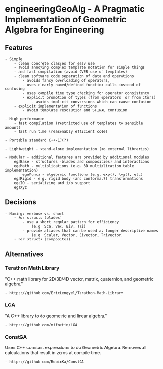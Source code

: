 
# engineeringGeoAlg - A Pragmatic Implementation of Geometric Algebra for Engineering


## Features

	- Simple
		- clean concrete classes for easy use
		- avoid annoying complex template notation for simple things
		- and fast compilation (avoid OVER use of templates)
		- clean software code separation of data and operations
			- avoids fancy overloading of operators,
			- uses clearly named/defined function calls instead of confusing
			- uses compile time type checking for operator consistency
			- explicit promotion of types (from operators, or from ctors)
				- avoids implicit conversions which can cause confusion
		- explicit implementation of functions
			- avoid template resolution and SFINAE confusion

	- High performance
		- fast compilation (restricted use of templates to sensible amount)
		- fast run time (reasonably efficient code)

	- Portable standard C++-17(?)

	- Lightweight - stand-alone implementation (no external libraries)

	- Modular - additional features are provided by additional modules
		egaBase - structures (blades and composities) and interactions
		egaMath - multiplications (e.g. 3D multiplication table implementation)
			egaFuncs - algebraic functions (e.g. exp(), log(), etc)
		egaRigid - e.g. rigid body (and conformal?) transformations
		egaIO - serializing and i/o support
		egaXyz


## Decisions

	- Naming: verbose vs. short
		- For structs (blades)
			- use a short regular pattern for efficiency
				(e.g. Sca, Vec, Biv, Tri)
			- provide aliases that can be used as longer descriptive names
				(e.g. Scalar, Vector, Bivector, Trivector)
		- For structs (composites)


## Alternatives

### Terathon Math Library

"C++ math library for 2D/3D/4D vector, matrix, quaternion, and geometric algebra."

	- https://github.com/EricLengyel/Terathon-Math-Library

### LGA

"A C++ library to do geometric and linear algebra."

	- https://github.com/mifortin/LGA

### ConstGA

Uses C++ constant expressions to do Geometric Algebra. Removes
all calculations that result in zeros at compile time.

	- https://github.com/RobinKa/ConstGA


